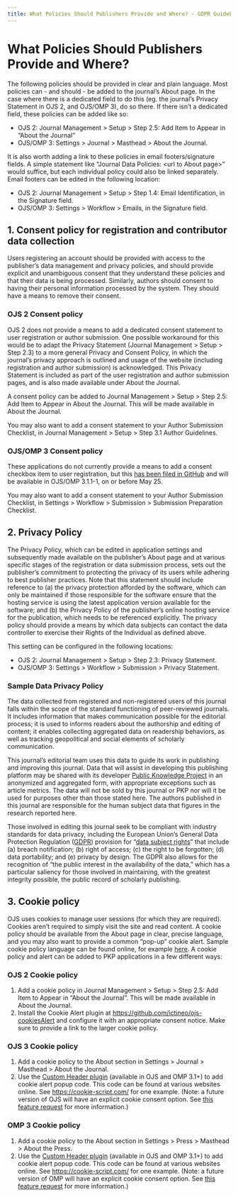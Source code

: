 ```yaml
---
title: What Policies Should Publishers Provide and Where? - GDPR Guidebook for PKP Users
---
```


# What Policies Should Publishers Provide and Where?

The following policies should be provided in clear and plain language. Most policies can - and should - be added to the journal’s About page. In the case where there is a dedicated field to do this (eg. the journal’s Privacy Statement in OJS 2, and OJS/OMP 3), do so there. If there isn’t a dedicated field, these policies can be added like so:

* OJS 2: Journal Management > Setup > Step 2.5: Add Item to Appear in “About the Journal”
* OJS/OMP 3: Settings > Journal > Masthead > About the Journal.

It is also worth adding a link to these policies in email footers/signature fields. A simple statement like “Journal Data Policies: &lt;url to About page&gt;” would suffice, but each individual policy could also be linked separately. Email footers can be edited in the following location:

* OJS 2: Journal Management > Setup > Step 1.4: Email Identification, in the Signature field.
* OJS/OMP 3: Settings > Workflow > Emails, in the Signature field.

## 1. Consent policy for registration and contributor data collection

Users registering an account should be provided with access to the publisher’s data management and privacy policies, and should provide explicit and unambiguous consent that they understand these policies and that their data is being processed. Similarly, authors should consent to having their personal information processed by the system. They should have a means to remove their consent.

### OJS 2 Consent policy

OJS 2 does not provide a means to add a dedicated consent statement to user registration or author submission. One possible workaround for this would be to adapt the Privacy Statement (Journal Management > Setup > Step 2.3) to a more general Privacy and Consent Policy, in which the journal’s privacy approach is outlined and usage of the website (including registration and author submission) is acknowledged. This Privacy Statement is included as part of the user registration and author submission pages, and is also made available under About the Journal.

A consent policy can be added to Journal Management > Setup > Step 2.5: Add Item to Appear in About the Journal. This will be made available in About the Journal.

You may also want to add a consent statement to your Author Submission Checklist, in Journal Management > Setup > Step 3.1 Author Guidelines.

### OJS/OMP 3 Consent policy

These applications do not currently provide a means to add a consent checkbox item to user registration, but this [has been filed in GitHub](https://github.com/pkp/pkp-lib/issues/3575)  and will be available in OJS/OMP 3.1.1-1, on or before May 25.

You may also want to add a consent statement to your Author Submission Checklist, in Settings > Workflow > Submission > Submission Preparation Checklist.

## 2. Privacy Policy

The Privacy Policy, which can be edited in application settings and subsequently made available on the publisher’s About page and at various specific stages of the registration or data submission process, sets out the publisher’s commitment to protecting the privacy of its users while adhering to best publisher practices. Note that this statement should include reference to (a) the privacy protection afforded by the software, which can only be maintained if those responsible for the software ensure that the hosting service is using the latest application version available for the software; and (b) the Privacy Policy of the publisher’s online hosting service for the publication, which needs to be referenced explicitly. The privacy policy should provide a means by which data subjects can contact the data controller to exercise their Rights of the Individual as defined above.  

This setting can be configured in the following locations:

* OJS 2: Journal Management > Setup > Step 2.3: Privacy Statement.
* OJS/OMP 3: Settings > Workflow > Submission > Privacy Statement.

### Sample Data Privacy Policy

The data collected from registered and non-registered users of this journal falls within the scope of the standard functioning of peer-reviewed journals. It includes information that makes communication possible for the editorial process; it is used to informs readers about the authorship and editing of content; it enables collecting aggregated data on readership behaviors, as well as tracking geopolitical and social elements of scholarly communication.

This journal’s editorial team uses this data to guide its work in publishing and improving this journal. Data that will assist in developing this publishing platform may be shared with its developer [Public Knowledge Project](https://pkp.sfu.ca/) in an anonymized and aggregated form, with appropriate exceptions such as article metrics. The data will not be sold by this journal or PKP nor will it be used for purposes other than those stated here. The authors published in this journal are responsible for the human subject data that figures in the research reported here.

Those involved in editing this journal seek to be compliant with industry standards for data privacy, including the European Union’s General Data Protection Regulation ([GDPR](https://www.eugdpr.org/eugdpr.org.html)) provision for “[data subject rights](https://www.eugdpr.org/key-changes.html)” that include (a) breach notification; (b) right of access; (c) the right to be forgotten; (d) data portability; and (e) privacy by design. The GDPR also allows for the recognition of “the public interest in the availability of the data,” which has a particular saliency for those involved in maintaining, with the greatest integrity possible, the public record of scholarly publishing.

## 3. Cookie policy

OJS uses cookies to manage user sessions (for which they are required). Cookies aren’t required to simply visit the site and read content. A cookie policy should be available from the About page in clear, precise language, and you may also want to provide a common “pop-up” cookie alert. Sample cookie policy language can be found online, for example [here](https://cookie-script.com/cookie-policy-templates/en.html). A cookie policy and alert can be added to PKP applications in a few different ways:

### OJS 2 Cookie policy

1. Add a cookie policy in Journal Management > Setup > Step 2.5: Add Item to Appear in “About the Journal”. This will be made available in About the Journal.
2. Install the Cookie Alert plugin at https://github.com/ictineo/ojs-cookiesAlert and configure it with an appropriate consent notice. Make sure to provide a link to the larger cookie policy.

### OJS 3 Cookie policy

1. Add a cookie policy to the About section in Settings > Journal > Masthead > About the Journal.
2. Use the [Custom Header plugin](https://pkp.sfu.ca/2018/03/01/enriching-ojs-omp-with-javascript-no-coding-required/) (available in OJS and OMP 3.1+) to add cookie alert popup code. This code can be found at various websites online. See https://cookie-script.com/ for one example. (Note: a future version of OJS will have an explicit cookie consent option. See [this feature request](https://github.com/pkp/pkp-lib/issues/3624) for more information.)

### OMP 3 Cookie policy

1. Add a cookie policy to the About section in Settings > Press > Masthead > About the Press.
2. Use the [Custom Header plugin](https://pkp.sfu.ca/2018/03/01/enriching-ojs-omp-with-javascript-no-coding-required/) (available in OJS and OMP 3.1+) to add cookie alert popup code. This code can be found at various websites online. See https://cookie-script.com/ for one example. (Note: a future version of OMP will have an explicit cookie consent option. See [this feature request](https://github.com/pkp/pkp-lib/issues/3624) for more information.)
